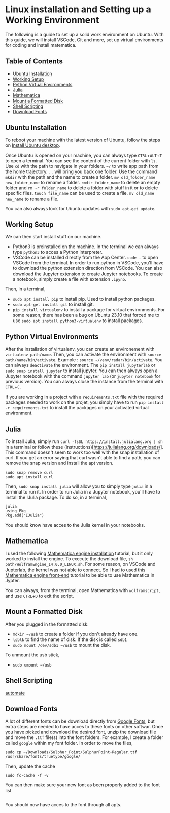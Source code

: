 # Linux installation and Setting up a Working Environment
The following is a guide to set up a solid work environment on Ubuntu. With this guide, we will install VSCode, Git and more, set up virtual environments for coding and install matematica. 

## Table of Contents
- [Ubuntu Installation](#ubuntu_installation)
- [Working Setup](#working_setup)
- [Python Virtual Environments](#python_virtual_environments)
- [Julia](#julia)
- [Mathematica](#mathematica)
- [Mount a Formatted Disk](#mount_a_formatted_disk)
- [Shell Scripting](#shell_scripting)
- [Download Fonts](#download-fonts)

## Ubuntu Installation
To reboot your machine with the latest version of Ubuntu, follow the steps on [Install Ubuntu desktop](https://ubuntu.com/tutorials/install-ubuntu-desktop#1-overview).

Once Ubuntu is opened on your machine, you can always type `CTRL`+`ALT`+`T` to open a terminal. You can see the content of the current folder with `ls`. Use `cd` with the path to navigate in your folders. `~/` to write app path from the home trajectory. `..` will bring you back one folder. Use the command `mkdir` with the path and the name to create a folder. `mv old_folder_name new_folder_name` to rename a folder. `rmdir folder_name` to delete an empty folder and `rm -r folder_name` to delete a folder with stuff in it or to delete specific files. `touch file_name` can be used to create a file. `mv old_name new_name` to rename a file.

You can also always look for Ubuntu updates with `sudo apt-get update`.

## Working Setup
We can then start install stuff on our machine. 
* Python3 is preinstalled on the machine. In the terminal we can always type `python3` to acces a Python interpreter. 
* VSCode can be installed directly from the App Center. `code .` to open VSCode from the terminal. In order to run python in VSCode, you'll have to download the python extension direction from VSCode. You can also download the Jupyter extension to create Jupyter notebooks. To create a notebook, simply create a file with extension `.ipynb`.

Then, in a terminal,
* `sudo apt install pip` to install pip. Used to install python packages.
* `sudo apt-get install git` to install git.
* `pip install virtualenv` to install a package for virtual environments. For some reason, there has been a bug on Ubuntu 23.10 that forced me to use `sudo apt install python3-virtualenv` to install packages.

## Python Virtual Environments
After the installation of virtualenv, you can create an environement with `virtualenv path/name`. Then, you can activate the environment with `source path/name/bin/activate`. Example : `source ~/venv/radar/bin/activate`. You can always `deactivate` the environment. The `pip install jupyterlab` or `sudo snap install jupyter` to install jupyter. You can then always open a Jupyter notebook with the command `jupyter lab` (or `jupyter notebook` for previous version). You can always close the instance from the terminal with `CTRL`+`C`.

If you are working in a project with a `requirements.txt` file with the required packages needed to work on the projet, you simply have to run `pip install -r requirements.txt` to install the packages on your activated virtual environment.

## Julia
To install Julia, simply run `curl -fsSL https://install.julialang.org | sh` in a terminal or follow these (instructions)[https://julialang.org/downloads/]. This command doesn't seem to work too well with the snap installation of curl. If you get an error saying that curl wasn't able to find a path, you can remove the snap version and install the apt version. 
```
sudo snap remove curl
sudo apt install curl
```
Then, `sudo snap install julia` will allow you to simply type `julia` in a terminal to run it. In order to run Julia in a Jupyter notebook, you'll have to install the IJulia package. To do so, in a terminal,
```
julia
using Pkg
Pkg.add("IJulia")
``` 
You should know have acces to the Julia kernel in your notebooks.

## Mathematica
I used the following [Mathematica engine installation](https://nicoguaro.github.io/posts/wolfram_jupyter/) tutorial, but it only worked to install the engine. To execute the download file, `sh path/WolframEngine_14.0.0_LINUX.sh`. For some reason, on VSCode and Jupterlab, the kernel was not able to connect. So I had to used this [Mathematica engine front-end](https://mathematica.stackexchange.com/questions/198839/how-to-add-a-front-end-to-the-free-wolfram-engine) tutorial to be able to use Mathematica in Jypter.

You can always, from the terminal, open Mathematica with `wolframscript`, and use `CTRL`+`D` to exit the script.

## Mount a Formatted Disk
After you plugged in the formatted disk:
* `mdkir ~/usb` to create a folder if you don't already have one.
* `lsblk` to find the name of disk. If the disk is called `sdb1`
* `sudo mount /dev/sdb1 ~/usb` to mount the disk.

To unmount the usb stick,
* `sudo umount ~/usb`

## Shell Scripting
[automate](https://blog.stackademic.com/automating-tasks-in-linux-using-cron-jobs-and-shell-scripting-6d23651b3c2c)


## Download Fonts
A lot of different fonts can be download directly from [Google Fonts](https://fonts.google.com/), but extra steps are needed to have acces to these fonts on other softwar. Once you have picked and download the desired font, unzip the download file and move the `.ttf` file(s) into the font folders. For example, I create a folder called `google` within my font folder. In order to move the files,
```
sudo cp ~/Downloads/Sulphur_Point/SulphurPoint-Regular.ttf  /usr/share/fonts/truetype/google/
```
Then, update the cache
```
sudo fc-cache -f -v
```
You can then make sure your new font as been properly added to the font list
```

```
You should now have acces to the font through all apts.